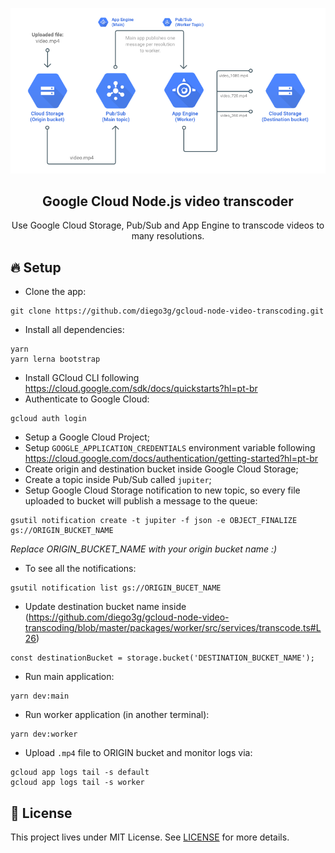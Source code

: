 ![Diagrama](.github/assets/diagram.png)

<h2 align="center">
  Google Cloud Node.js video transcoder
</h2>

<p align="center">Use Google Cloud Storage, Pub/Sub and App Engine to transcode videos to many resolutions.</p>

## 🔥 Setup

- Clone the app:
```
git clone https://github.com/diego3g/gcloud-node-video-transcoding.git
```
- Install all dependencies:
```
yarn
yarn lerna bootstrap
```
- Install GCloud CLI following https://cloud.google.com/sdk/docs/quickstarts?hl=pt-br
- Authenticate to Google Cloud:
```
gcloud auth login
```
- Setup a Google Cloud Project;
- Setup `GOOGLE_APPLICATION_CREDENTIALS` environment variable following https://cloud.google.com/docs/authentication/getting-started?hl=pt-br
- Create origin and destination bucket inside Google Cloud Storage;
- Create a topic inside Pub/Sub called `jupiter`;
- Setup Google Cloud Storage notification to new topic, so every file uploaded to bucket will publish a message to the queue:
```
gsutil notification create -t jupiter -f json -e OBJECT_FINALIZE gs://ORIGIN_BUCKET_NAME
```
*Replace ORIGIN_BUCKET_NAME with your origin bucket name :)*
- To see all the notifications:
```
gsutil notification list gs://ORIGIN_BUCET_NAME
```
- Update destination bucket name inside (https://github.com/diego3g/gcloud-node-video-transcoding/blob/master/packages/worker/src/services/transcode.ts#L26)
```
const destinationBucket = storage.bucket('DESTINATION_BUCKET_NAME');
```
- Run main application:
```
yarn dev:main
```
- Run worker application (in another terminal):
```
yarn dev:worker
```
- Upload `.mp4` file to ORIGIN bucket and monitor logs via:
```
gcloud app logs tail -s default
gcloud app logs tail -s worker
```

## 📝 License

This project lives under MIT License. See [LICENSE](LICENSE.md) for more details.